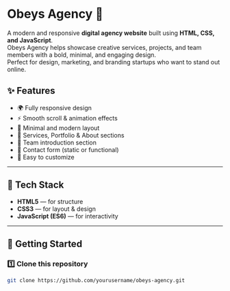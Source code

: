 # Obeys Agency 🚀  

A modern and responsive **digital agency website** built using **HTML, CSS, and JavaScript**.  
Obeys Agency helps showcase creative services, projects, and team members with a bold, minimal, and engaging design.  
Perfect for design, marketing, and branding startups who want to stand out online.
 

## ✨ Features  
- 🌍 Fully responsive design  
- ⚡ Smooth scroll & animation effects  
- 🧠 Minimal and modern layout  
- 💼 Services, Portfolio & About sections  
- 👥 Team introduction section  
- 📩 Contact form (static or functional)  
- 🎨 Easy to customize  

---

## 🧰 Tech Stack  
- **HTML5** — for structure  
- **CSS3** — for layout & design  
- **JavaScript (ES6)** — for interactivity  

---

## 🚀 Getting Started  

### 1️⃣ Clone this repository  
```bash
git clone https://github.com/yourusername/obeys-agency.git
